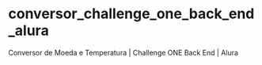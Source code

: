 # conversor_challenge_one_back_end_alura
Conversor de Moeda e Temperatura | Challenge ONE Back End | Alura
